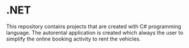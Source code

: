 # .NET

This repository contains projects that are created with C# programming language.
The autorental application is created which always the user to simplify the online booking activity to rent the vehicles.

